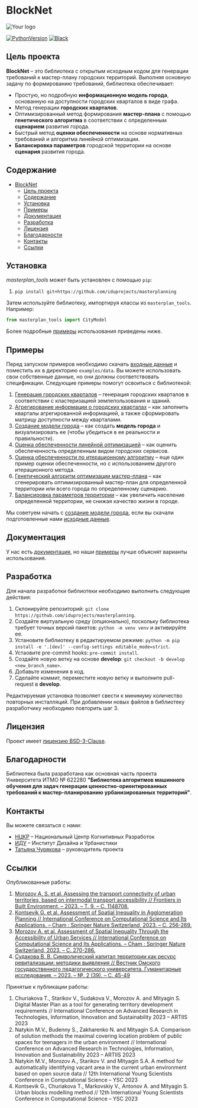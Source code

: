 # BlockNet

![Your logo](https://psv4.userapi.com/c236331/u6931256/docs/d54/bf3e6a5a3aeb/background-without-some.png?extra=0UhxWRG5hnl9wMXt_xuNBJnKPk28rqvDqW990UqdJJjJ0VnbhDq9qKd7UQawD2-QVz1QMP_ekK4Iw0e6oa1vPVYtwcgeQcAZ0FyTXaGT38JxBvhU5v46AwiQza1Q25Xsnb52wSvF_bqdRirFZyg)

[![PythonVersion](https://img.shields.io/badge/python-3.10-blue)](https://pypi.org/project/masterplan_tools/)
[![Black](https://img.shields.io/badge/code%20style-black-000000.svg)](https://github.com/psf/black)

## Цель проекта

**BlockNet** – это библиотека с открытым исходным кодом для генерации требований к мастер-плану городских территорий.  Выполняя основную задачу по формированию требований, библиотека обеспечивает:

- Простую, но подробную **информационную модель города**, основанную на доступности городских кварталов в виде графа.
- Метод генерации **городских кварталов**.
- Оптимизированный метод формирования **мастер-плана** с помощью **генетического алгоритма** в соответствии с определенным **сценарием** развития города.
- Быстрый метод **оценки обеспеченности** на основе нормативных требований и алгоритма линейной оптимизации.
- **Балансировка параметров** городской территории на основе **сценария** развития города.

## Содержание

- [BlockNet](#blocknet)
  - [Цель проекта](#цель-проекта)
  - [Содержание](#содержание)
  - [Установка](#установка)
  - [Примеры](#примеры)
  - [Документация](#документация)
  - [Разработка](#разработка)
  - [Лицензия](#лицензия)
  - [Благодарности](#благодарности)
  - [Контакты](#контакты)
  - [Ссылки](#ссылки)

## Установка

_masterplan_tools_ может быть установлен с помощью `pip`:

1. `pip install git+https://github.com/iduprojects/masterplanning`

Затем используйте библиотеку, импортируя классы из `masterplan_tools`. Например:

```python
from masterplan_tools import CityModel
```

Более подробные [примеры](#примеры) использования приведены ниже. 

## Примеры

Перед запуском примеров необходимо скачать [входные данные](https://drive.google.com/drive/folders/1xrLzJ2mcA0Qn7FG0ul8mTkfzKolvUoiP) и поместить их в директорию `examples/data`. Вы можете использовать свои собственные данные, но они должны соответствовать спецификации. Следующие примеры помогут освоиться с библиотекой:

1. [Генерация городских кварталов](examples/1%20blocks_cutter.ipynb) – генерация городских кварталов в соответствии с кластеризацией землепользования и зданий.
2. [Агрегирование информации о городских кварталах](examples/2%20data_getter.ipynb) – как заполнить кварталы агрегированной информацией, а также сформировать матрицу доступности между кварталами.
3. [Создание модели города](examples/3%20city_model.ipynb) – как создать **модель города** и визуализировать ее (чтобы убедиться в ее реальности и правильности).
4. [Оценка обеспеченности линейной оптимизацией](examples/3a%20city_model%20lp_provision.ipynb) – как оценить обеспеченность определенным видом городских сервисов.
5. [Оценка обеспеченности по итерационному алгоритму](examples/3b%20city_model%20iterative_provision.ipynb) – еще один пример оценки обеспеченности, но с использованием другого итерационного метода.
6. [Генетический алгоритм оптимизации мастер-плана](examples/3d%20city_model%20genetic.ipynb) – как сгенерировать оптимизированный мастер-план для определенной территории или всего города по определенному сценарию.
7. [Балансировка параметров территории](examples/3c%20city_model%20balancer.ipynb) – как увеличить население определенной территории, не снижая качество жизни в городе.

Мы советуем начать с [создание модели города](examples/3%20city_model.ipynb), если вы скачали подготовленные нами [исходные данные](https://drive.google.com/drive/folders/1xrLzJ2mcA0Qn7FG0ul8mTkfzKolvUoiP).

## Документация

У нас есть [документация](https://iduprojects.github.io/masterplanning/), но наши [примеры](#примеры) лучше объяснят варианты использования.

## Разработка

Для начала разработки библиотеки необходимо выполнить следующие действия:

1. Склонируйте репозиторий: `git clone https://github.com/iduprojects/masterplanning`.
2. Создайте виртуальную среду (опционально), поскольку библиотека требует точных версий пакетов: `python -m venv venv` и активируйте ее.
3. Установите библиотеку в редактируемом режиме: `python -m pip install -e '.[dev]' --config-settings editable_mode=strict`.
4. Устаовите pre-commit hooks: `pre-commit install`.
5. Создайте новую ветку на основе **develop**: `git checkout -b develop <new_branch_name>`.
6. Добавьте изменения в код.
7. Сделайте коммит, переместите новую ветку и выполните pull-request в **develop**.

Редактируемая установка позволяет свести к минимуму количество повторных инсталляций. При добавлении новых файлов в библиотеку разработчику необходимо повторить шаг 3.

## Лицензия

Проект имеет [лицензию BSD-3-Clause](./LICENSE.md).

## Благодарности

Библиотека была разработана как основная часть проекта Университета ИТМО № 622280 **"Библиотека алгоритмов машинного обучения для задач генерации ценностно-ориентированных требований к мастер-планированию урбанизированных территорий"**.

## Контакты

Вы можете связаться с нами:

- [НЦКР](https://actcognitive.org/o-tsentre/kontakty) – Национальный Центр Когнитивных Разработок
- [ИДУ](https://idu.itmo.ru/en/contacts/contacts.htm) – Институт Дизайна и Урбанистики
- [Татьяна Чурякова](https://t.me/tanya_chk) – руководитель проекта

## Ссылки

Опубликованные работы:

1. [Morozov A. S. et al. Assessing the transport connectivity of urban territories, based on intermodal transport accessibility // Frontiers in Built Environment. – 2023. – Т. 9. – С. 1148708.](https://www.frontiersin.org/articles/10.3389/fbuil.2023.1148708/full)
2. [Kontsevik G. et al. Assessment of Spatial Inequality in Agglomeration Planning // International Conference on Computational Science and Its Applications. – Cham : Springer Nature Switzerland, 2023. – С. 256-269.](https://link.springer.com/chapter/10.1007/978-3-031-36808-0_17)
3. [Morozov A. et al. Assessment of Spatial Inequality Through the Accessibility of Urban Services // International Conference on Computational Science and Its Applications. – Cham : Springer Nature Switzerland, 2023. – С. 270-286.](https://link.springer.com/chapter/10.1007/978-3-031-36808-0_18)
4. [Судакова В. В. Символический капитал территории как ресурс ревитализации: методики выявления // Вестник Омского государственного педагогического университета. Гуманитарные исследования. – 2023. – №. 2 (39). – С. 45-49](<https://vestnik-omgpu.ru/volume/2023-2-39/vestnik_2(39)2023_45-49.pdf>)

Принятые к публикации работы:

1. Churiakova T., Starikov V., Sudakova V., Morozov A. and Mityagin S. Digital Master Plan as a tool for generating territory development requirements // International Conference on Advanced Research in Technologies, Information, Innovation and Sustainability 2023 – ARTIIS 2023
2. Natykin M.V., Budenny S., Zakharenko N. and Mityagin S.A. Comparison of solution methods the maximal covering location problem of public spaces for teenagers in the urban environment // International Conference on Advanced Research in Technologies, Information, Innovation and Sustainability 2023 – ARTIIS 2023
3. Natykin M.V., Morozov A., Starikov V. and Mityagin S.A. A method for automatically identifying vacant area in the current urban environment based on open source data // 12th International Young Scientists Conference in Computational Science – YSC 2023
4. Kontsevik G., Churiakova T., Markovskiy V., Antonov A. and Mityagin S. Urban blocks modelling method // 12th International Young Scientists Conference in Computational Science – YSC 2023
